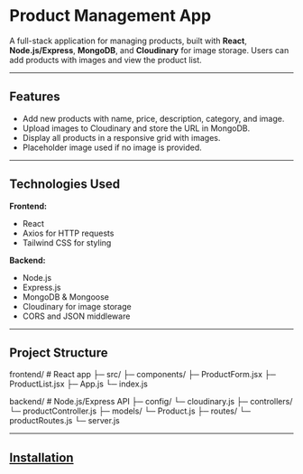 # Product Management App

A full-stack application for managing products, built with **React**, **Node.js/Express**, **MongoDB**, and **Cloudinary** for image storage. 
Users can add products with images and view the product list.

---

## Features

- Add new products with name, price, description, category, and image.
- Upload images to Cloudinary and store the URL in MongoDB.
- Display all products in a responsive grid with images.
- Placeholder image used if no image is provided.

---

## Technologies Used

**Frontend:**

- React
- Axios for HTTP requests
- Tailwind CSS for styling

**Backend:**

- Node.js
- Express.js
- MongoDB & Mongoose
- Cloudinary for image storage
- CORS and JSON middleware

---

## Project Structure
frontend/ # React app
├─ src/
├─ components/
├─ ProductForm.jsx
├─ ProductList.jsx
├─ App.js
└─ index.js

backend/ # Node.js/Express API
├─ config/
└─ cloudinary.js
├─ controllers/
└─ productController.js
├─ models/
└─ Product.js
├─ routes/
└─ productRoutes.js
└─ server.js

---

## [Installation](installation.md)

